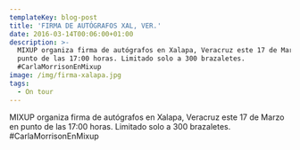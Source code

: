 ```yaml
---
templateKey: blog-post
title: 'FIRMA DE AUTÓGRAFOS XAL, VER.'
date: 2016-03-14T00:06:00+01:00
description: >-
  MIXUP organiza firma de autógrafos en Xalapa, Veracruz este 17 de Marzo en
  punto de las 17:00 horas. Limitado solo a 300 brazaletes.
  #CarlaMorrisonEnMixup
image: /img/firma-xalapa.jpg
tags:
  - On tour
---
```

MIXUP organiza firma de autógrafos en Xalapa, Veracruz este 17 de Marzo en punto de las 17:00 horas. Limitado solo a 300 brazaletes. #CarlaMorrisonEnMixup
